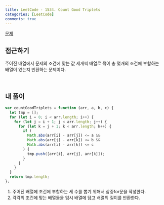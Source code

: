 ```yaml
---
title: LeetCode - 1534. Count Good Triplets
categories: [LeetCode]
comments: true
---
```


[문제](https://leetcode.com/problems/count-good-triplets/)

## 접근하기

주어진 배열에서 문제의 조건에 맞는 값 세개씩 배열로 묶어 총 몇개의 조건에 부합하는 배열이 있는지 반환하는 문제이다.

<br>

## 내 풀이

```js
var countGoodTriplets = function (arr, a, b, c) {
  let tmp = [];
  for (let i = 0; i < arr.length; i++) {
    for (let j = i + 1; j < arr.length; j++) {
      for (let k = j + 1; k < arr.length; k++) {
        if (
          Math.abs(arr[i] - arr[j]) <= a &&
          Math.abs(arr[j] - arr[k]) <= b &&
          Math.abs(arr[i] - arr[k]) <= c
        ) {
          tmp.push([arr[i], arr[j], arr[k]]);
        }
      }
    }
  }
  return tmp.length;
};
```

1. 주어진 배열에 조건에 부합하는 세 수를 뽑기 위해서 삼중for문을 작성한다.
2. 각각의 조건에 맞는 배열들을 임시 배열에 담고 배열의 길이를 반환한다.
